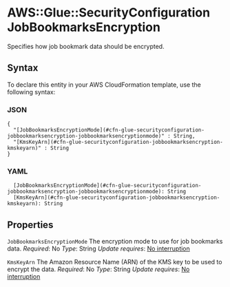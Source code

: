 # AWS::Glue::SecurityConfiguration JobBookmarksEncryption<a name="aws-properties-glue-securityconfiguration-jobbookmarksencryption"></a>

Specifies how job bookmark data should be encrypted\.

## Syntax<a name="aws-properties-glue-securityconfiguration-jobbookmarksencryption-syntax"></a>

To declare this entity in your AWS CloudFormation template, use the following syntax:

### JSON<a name="aws-properties-glue-securityconfiguration-jobbookmarksencryption-syntax.json"></a>

```
{
  "[JobBookmarksEncryptionMode](#cfn-glue-securityconfiguration-jobbookmarksencryption-jobbookmarksencryptionmode)" : String,
  "[KmsKeyArn](#cfn-glue-securityconfiguration-jobbookmarksencryption-kmskeyarn)" : String
}
```

### YAML<a name="aws-properties-glue-securityconfiguration-jobbookmarksencryption-syntax.yaml"></a>

```
  [JobBookmarksEncryptionMode](#cfn-glue-securityconfiguration-jobbookmarksencryption-jobbookmarksencryptionmode): String
  [KmsKeyArn](#cfn-glue-securityconfiguration-jobbookmarksencryption-kmskeyarn): String
```

## Properties<a name="aws-properties-glue-securityconfiguration-jobbookmarksencryption-properties"></a>

`JobBookmarksEncryptionMode`  <a name="cfn-glue-securityconfiguration-jobbookmarksencryption-jobbookmarksencryptionmode"></a>
The encryption mode to use for job bookmarks data\.
*Required*: No
*Type*: String
*Update requires*: [No interruption](https://docs.aws.amazon.com/AWSCloudFormation/latest/UserGuide/using-cfn-updating-stacks-update-behaviors.html#update-no-interrupt)

`KmsKeyArn`  <a name="cfn-glue-securityconfiguration-jobbookmarksencryption-kmskeyarn"></a>
The Amazon Resource Name \(ARN\) of the KMS key to be used to encrypt the data\.
*Required*: No
*Type*: String
*Update requires*: [No interruption](https://docs.aws.amazon.com/AWSCloudFormation/latest/UserGuide/using-cfn-updating-stacks-update-behaviors.html#update-no-interrupt)
